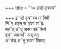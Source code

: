 +++
title = "१० इन्द्रो वृत्रस्य"

+++
इ᳓न्द्रो वृत्र᳓स्य त᳓विषीं  
नि᳓र् अहन् स᳓हसा स᳓हः  
मह᳓त् त᳓द् अस्य पउं᳓सियं  
वृत्रं᳓ जघन्वाँ᳓ असृजद्  
अ᳓र्चन्न् अ᳓नु स्वरा᳓जियम्
